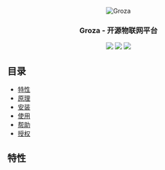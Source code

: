 <p align="center">
    <img src="doc/groza.png" alt="Groza">
</p>
<h3 align="center">Groza - 开源物联网平台</h3>
<p align="center">
    <a href="https://travis-ci.org/sanshengshui/Groza"><img src="https://travis-ci.com/sanshengshui/Groza.svg?branch=master" /></a>
    <a href="https://github.com/sanshengshui/Groza/blob/master/LICENSE"><img src="https://img.shields.io/badge/license-Apache-000000.svg" /></a>
    <a href="https://github.com/sanshengshui/Groza/issues"><img src="http://isitmaintained.com/badge/open/dreamans/syncd.svg" /></a>

## 目录

- [特性](#特性)
- [原理](#原理)
- [安装](#安装)
- [使用](#使用)
- [帮助](#帮助)
- [授权](#授权)



## 特性

